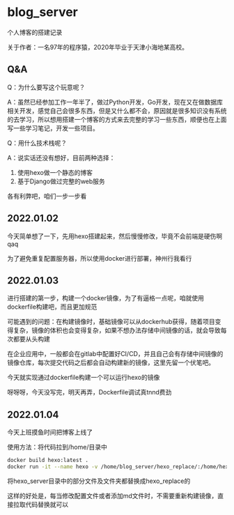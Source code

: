 # blog_server
个人博客的搭建记录

关于作者：一名97年的程序猿，2020年毕业于天津小海地某高校。

## Q&A
Q：为什么要写这个玩意呢？

A：虽然已经参加工作一年半了，做过Python开发，Go开发，现在又在做数据库相关开发，感觉自己会很多东西，但是又什么都不会，原因就是很多知识没有系统的去学习，所以想用搭建一个博客的方式来去完整的学习一些东西，顺便也在上面写一些学习笔记，开发一些项目。

Q：用什么技术栈呢？

A：说实话还没有想好，目前两种选择：
1. 使用hexo做一个静态的博客
2. 基于Django做过完整的web服务

各有利弊吧，咱们一步一步看

## 2022.01.02

今天简单想了一下，先用hexo搭建起来，然后慢慢修改，毕竟不会前端是硬伤啊qaq

为了避免重复配置服务器，所以使用docker进行部署，神州行我看行

## 2022.01.03

进行搭建的第一步，构建一个docker镜像，为了有逼格一点呢，咱就使用dockerfile构建吧，而且更加规范

可能遇到的问题：在构建镜像时，基础镜像可以从dockerhub获得，随着项目变得复杂，镜像的体积也会变得复杂，如果不想办法存储中间镜像的话，就会导致每次都要从头构建

在企业应用中，一般都会在gitlab中配置好CI/CD，并且自己会有存储中间镜像的镜像仓库，每次提交代码之后都会自动构建新的镜像，这里先留一个伏笔吧。

今天就实现通过dockerfile构建一个可以运行hexo的镜像

呀呀呀，今天没写完，明天再弄，Dockerfile调试真tnnd费劲

## 2022.01.04

今天上班摸鱼时间把博客上线了

使用方法：将代码拉到/home/目录中

```bash
docker build hexo:latest .
docker run -it --name hexo -v /home/blog_server/hexo_replace/:/home/hexo_replace -p 4000:4000 hexo:latest
```

将hexo_server目录中的部分文件及文件夹都替换成hexo_replace的

这样的好处是，每当修改配置文件或者添加md文件时，不需要重新构建镜像，直接拉取代码替换就可以